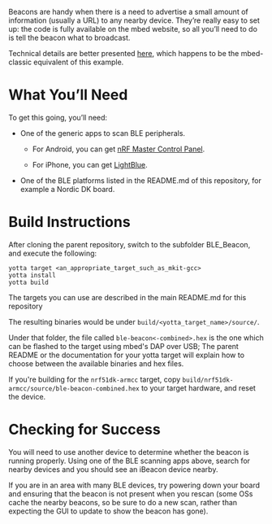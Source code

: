 Beacons are handy when there is a need to advertise a small amount of
information (usually a URL) to any nearby device. They’re really easy to set
up: the code is fully available on the mbed website, so all you’ll need to do
is tell the beacon what to broadcast.

Technical details are better presented [here](https://developer.mbed.org/teams/Bluetooth-Low-Energy/code/BLE_iBeacon/),
which happens to be the mbed-classic equivalent of this example.

What You’ll Need
================

To get this going, you’ll need:

- One of the generic apps to scan BLE peripherals.

  - For Android, you can get [nRF Master Control Panel](https://play.google.com/store/apps/detailsid=no.nordicsemi.android.mcp&hl=en).

  - For iPhone, you can get [LightBlue](https://itunes.apple.com/gb/app/lightblue-bluetooth-low-energy/id557428110?mt=8).

- One of the BLE platforms listed in the README.md of this repository, for example a
  Nordic DK board.

Build Instructions
==================

After cloning the parent repository, switch to the subfolder BLE_Beacon, and
execute the following:

```Shell
yotta target <an_appropriate_target_such_as_mkit-gcc>
yotta install
yotta build
```

The targets you can use are described in the main README.md for this repository

The resulting binaries would be under `build/<yotta_target_name>/source/`.

Under that folder, the file called `ble-beacon<-combined>.hex` is the one which
can be flashed to the target using mbed's DAP over USB; The parent README or the
documentation for your yotta target will explain how to choose between the available
binaries and hex files.

If you're building for the `nrf51dk-armcc` target, copy
`build/nrf51dk-armcc/source/ble-beacon-combined.hex` to your target hardware, and
reset the device.

Checking for Success
====================

You will need to use another device to determine whether the beacon is running
properly. Using one of the BLE scanning apps above, search for nearby devices and you
should see an iBeacon device nearby.

If you are in an area with many BLE devices, try powering down your board and ensuring
that the beacon is not present when you rescan (some OSs cache the nearby beacons, so
be sure to do a new scan, rather than expecting the GUI to update to show the beacon
has gone).



